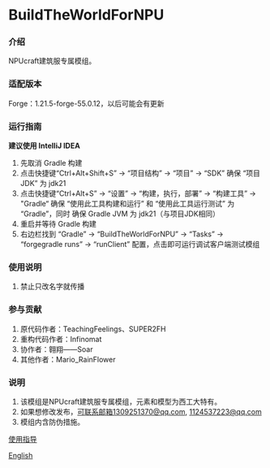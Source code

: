 # BuildTheWorldForNPU

### 介绍
NPUcraft建筑服专属模组。

### 适配版本
Forge：1.21.5-forge-55.0.12，以后可能会有更新

### 运行指南
**建议使用 IntelliJ IDEA**
1. 先取消 Gradle 构建
2. 点击快捷键“Ctrl+Alt+Shift+S” -> “项目结构” -> “项目” -> “SDK” 确保 “项目JDK” 为 jdk21
3. 点击快捷键“Ctrl+Alt+S” -> “设置”  -> “构建，执行，部署” -> “构建工具” -> "Gradle“ 确保 “使用此工具构建和运行” 和 “使用此工具运行测试” 为 “Gradle”，同时 确保 Gradle JVM 为 jdk21（与项目JDK相同）
4. 重启并等待 Gradle 构建
5. 右边栏找到 “Gradle” -> “BuildTheWorldForNPU”  -> “Tasks” -> “forgegradle runs” -> “runClient” 配置，点击即可运行调试客户端测试模组

### 使用说明

1.  禁止只改名字就传播

### 参与贡献

1.  原代码作者：TeachingFeelings、SUPER2FH
2.  重构代码作者：Infinomat
3.  协作者：翱翔——Soar
4.  其他作者：Mario_RainFlower

### 说明

1.  该模组是NPUcraft建筑服专属模组，元素和模型为西工大特有。
2.  如果想修改发布，可联系邮箱1309251370@qq.com, 1124537223@qq.com
3.  模组内含防伪措施。

[使用指导](Instructions.zh_cn.md)


[English](README.en_us.md)